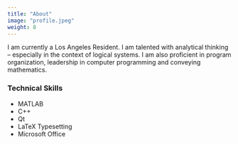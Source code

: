 ```yaml
---
title: "About"
image: "profile.jpeg"
weight: 8
---
```


I am currently a Los Angeles Resident. I am talented with analytical thinking – especially in the context of logical systems. I am also proficient in program organization, leadership in computer programming and conveying mathematics. 

### Technical Skills

* MATLAB
* C++
* Qt
* LaTeX Typesetting
* Microsoft Office
